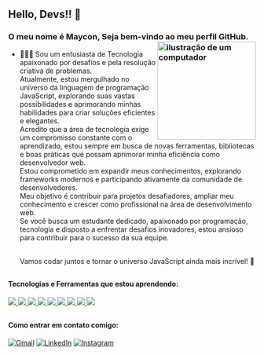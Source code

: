 

## Hello, Devs!! 👋
### O meu nome é Maycon, Seja bem-vindo ao meu perfil GitHub. <img src="https://raw.githubusercontent.com/MicaelliMedeiros/micaellimedeiros/master/image/computer-illustration.png" alt="ilustração de um computador" min-width="200px" max-width="200px" width="200px" align="right">

- 👨🏾‍💻 Sou um entusiasta de Tecnologia apaixonado por desafios e pela resolução criativa de problemas.<br> Atualmente, estou mergulhado no universo da linguagem de programação JavaScript, explorando suas vastas possibilidades e aprimorando minhas habilidades para criar soluções eficientes e elegantes. <br>
Acredito que a área de tecnologia exige um compromisso constante com o aprendizado, estou sempre em busca de novas ferramentas, bibliotecas e boas práticas que possam aprimorar minha eficiência como desenvolvedor web.<br>
Estou comprometido em expandir meus conhecimentos, explorando frameworks modernos e participando ativamente da comunidade de desenvolvedores.<br>
Meu objetivo é contribuir para projetos desafiadores, ampliar meu conhecimento e crescer como profissional na área de desenvolvimento web. <br>
Se você busca um estudante dedicado, apaixonado por programação, tecnologia e disposto a enfrentar desafios inovadores, estou ansioso para contribuir para o sucesso da sua equipe.<br><br>

   Vamos codar juntos e tornar o universo JavaScript ainda mais incrível! 🚀

##

#### Tecnologias e Ferramentas que estou aprendendo:
<div>
  <a href="https://developer.mozilla.org/pt-BR/docs/Web/Html">
  <img src="https://skillicons.dev/icons?i=html"/>
</a>
<a href="https://developer.mozilla.org/pt-BR/docs/Web/Css">
  <img src="https://skillicons.dev/icons?i=css"/>
</a> 
<a href="https://developer.mozilla.org/pt-BR/docs/Web/Javascript">
  <img src="https://skillicons.dev/icons?i=javascript"/>
</a>
<a href="https://developer.mozilla.org/pt-BR/docs/Web/React">
  <img src="https://skillicons.dev/icons?i=react"/>
</a> 
<a href="https://developer.mozilla.org/pt-BR/docs/Web/NodeJs">
  <img src="https://skillicons.dev/icons?i=nodejs"/>
</a> 
</a>
<a href="https://git-scm.com" >
  <img src="https://skillicons.dev/icons?i=git"/>
</a>
<a href="https://github.com/pt" >
  <img src="https://skillicons.dev/icons?i=github"/>
</a>
<a href="https://code.visualstudio.com" >
  <img src="https://skillicons.dev/icons?i=vscode"/>
</a>
<a href="https://powershell.com" >
  <img src="https://skillicons.dev/icons?i=powershell"/>
</a>
</div>

##

#### Como entrar em contato comigo:

<div>
  
[![Gmail](https://img.shields.io/badge/Gmail-D14836?style=for-the-badge&logo=gmail&logoColor=white)](mailto:mgr8272@gmail.com)
[![LinkedIn](https://img.shields.io/badge/LinkedIn-0077B5?style=for-the-badge&logo=linkedin&logoColor=white)](https://www.linkedin.com/in/maycon-rocha-7b8759164/)
[![Instagram](https://img.shields.io/badge/Instagram-E4405F?style=for-the-badge&logo=instagram&logoColor=white)](https://www.instagram.com/maycongr)
</div>


